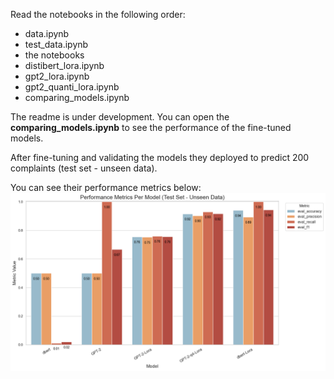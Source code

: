 Read the notebooks in the following order:
- data.ipynb
- test_data.ipynb
- the notebooks
- distibert_lora.ipynb
- gpt2_lora.ipynb
- gpt2_quanti_lora.ipynb
- comparing_models.ipynb

The readme is under development. You can open the **comparing_models.ipynb** to see the performance of the fine-tuned models.

After fine-tuning and validating the models they deployed to predict 200 complaints (test set - unseen data).

You can see their performance metrics below:
![Bar Plot Performance Metrics](plots/barplot_perfmetrics.png)
